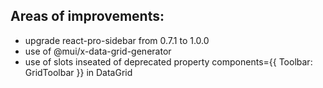 ## Areas of improvements:

- upgrade react-pro-sidebar from 0.7.1 to 1.0.0
- use of @mui/x-data-grid-generator
- use of slots inseated of deprecated property components={{ Toolbar: GridToolbar }} in DataGrid
